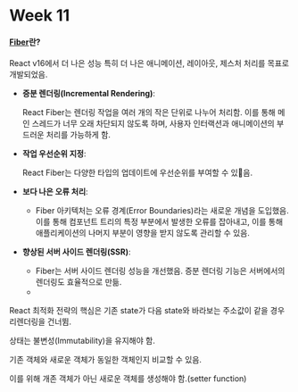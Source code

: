# Week 11

#### [Fiber](https://github.com/acdlite/react-fiber-architecture)란?

&#x20;React v16에서 더 나은 성능 특히 더 나은 애니메이션, 레이아웃, 제스처 처리를 목표로 개발되었음.&#x20;

*   **증분 렌더링(Incremental Rendering)**:

    React Fiber는 렌더링 작업을 여러 개의 작은 단위로 나누어 처리함. 이를 통해 메인 스레드가 너무 오래 차단되지 않도록 하며, 사용자 인터랙션과 애니메이션의 부드러운 처리를 가능하게 함.
*   **작업 우선순위 지정**:

    React Fiber는 다양한 타입의 업데이트에 우선순위를 부여할 수 있음.&#x20;
* **보다 나은 오류 처리**:
  * Fiber 아키텍처는 오류 경계(Error Boundaries)라는 새로운 개념을 도입했음. 이를 통해 컴포넌트 트리의 특정 부분에서 발생한 오류를 잡아내고, 이를 통해 애플리케이션의 나머지 부분이 영향을 받지 않도록 관리할 수 있음.
* **향상된 서버 사이드 렌더링(SSR)**:
  * Fiber는 서버 사이드 렌더링 성능을 개선했음. 증분 렌더링 기능은 서버에서의 렌더링도 효율적으로 만듦.
  *

React 최적화 전략의 핵심은 기존 state가 다음 state와 바라보는 주소값이 같을 경우 리렌더링을 건너뜀.&#x20;



상태는 불변성(Immutability)을 유지해야 함.&#x20;

기존 객체와 새로운 객체가 동일한 객체인지 비교할 수 있음.&#x20;

이를 위해 개존 객체가 아닌 새로운 객체를 생성해야 함.(setter function)
